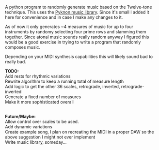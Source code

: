 A python program to randomly generate music based on the Twelve-tone technique. This uses the [Pyknon music library](https://github.com/kroger/pyknon). Since it's small I added it here for convenience and in case I make any changes to it. 
 
As of now it only generates ~4 measures of music for up to four instruments by randomy selecting four prime rows and slamming them together. Since atonal music sounds really random anyway I figured this would be a good exercise in trying to write a program that randomly composes music. 

Depending on your MIDI synthesis capabilities this will likely sound bad to really bad. 

<b>TODO:</b><br>
Add rests for rhythmic variations<br>
Rewrite algorithm to keep a running total of measure length <br>
Add logic to get the other 36 scales, retrograde, inverted, retrograde-inverted<br>
Generate a fixed number of measures<br>
Make it more sophisticated overall <br>

<br>
<b>Future/Maybe:</b><br>
Allow control over scales to be used.<br>
Add dynamic variations<br>
Create example song, I plan on recreating the MIDI in a proper DAW so the above suggestion I might not ever implement<br>
Write music library, someday... 

